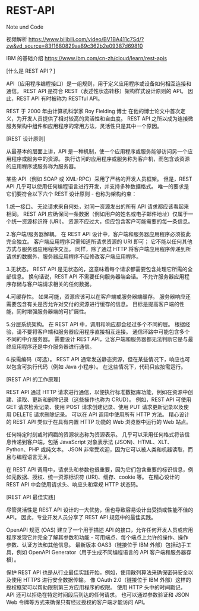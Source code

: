 # REST-API
Note und Code

视频解析
https://www.bilibili.com/video/BV1BA411c7Sd/?zw&vd_source=83f1680829aa89c362b2e09387d69810

IBM 的基础介绍
https://www.ibm.com/cn-zh/cloud/learn/rest-apis

[什么是 REST API？]

API（应用程序编程接口）是一组规则，用于定义应用程序或设备如何相互连接和通信。 REST API 是符合 REST（表述性状态转移）架构样式设计原则的 API。 因此，REST API 有时被称为 RESTful API。

REST 于 2000 年由计算机科学家 Roy Fielding 博士 在他的博士论文中首次定义，为开发人员提供了相对较高的灵活性和自由度。 REST API 之所以成为连接微服务架构中组件和应用程序的常用方法，灵活性只是其中一个原因。

[REST 设计原则]

从最基本的层面上讲，API 是一种机制，使一个应用程序或服务能够访问另一个应用程序或服务中的资源。 执行访问的应用程序或服务称为客户机，而包含该资源的应用程序或服务称为服务器。

某些 API（例如 SOAP 或 XML-RPC）采用了严格的开发人员框架。 但是，REST API 几乎可以使用任何编程语言进行开发，并支持多种数据格式。 唯一的要求是它们要符合以下六个 REST 设计原则 - 也称为架构约束：

1.统一接口。 无论请求来自何处，对同一资源发出的所有 API 请求都应该看起来相同。 REST API 应确保同一条数据（例如用户的姓名或电子邮件地址）仅属于一个统一资源标识符 (URI)。 资源不应过大，但应包含客户可能需要的每一条信息。

2.客户端/服务器解耦。 在 REST API 设计中，客户端和服务器应用程序必须彼此完全独立。 客户端应用程序只需知道所请求资源的 URI 即可； 它不能以任何其他方式与服务器应用程序交互。 同样，除了通过 HTTP 将客户端应用程序传递到所请求的数据外，服务器应用程序不应修改客户端应用程序。

3.无状态。 REST API 是无状态的，这意味着每个请求都需要包含处理它所需的全部信息。 换句话说，REST API 不需要任何服务器端会话。 不允许服务器应用程序存储与客户端请求相关的任何数据。

4.可缓存性。 如果可能，资源应该可以在客户端或服务器端缓存。 服务器响应还需要包含有关是否允许对交付的资源进行缓存的信息。 目标是提高客户端的性能，同时增强服务器端的可扩展性。

5.分层系统架构。 在 REST API 中，调用和响应都会经过多个不同的层。 根据经验，请不要将客户端和服务器应用程序直接相互连接。 通信环路中可能包含多个不同的中介服务器。 需要设计 REST API，让客户端和服务器都无法判断它是与最终应用程序还是中介服务器进行通信。

6.按需编码（可选）。 REST API 通常发送静态资源，但在某些情况下，响应也可以包含可执行代码（例如 Java 小程序）。 在这些情况下，代码只应按需运行。

[REST API 的工作原理]

REST API 通过 HTTP 请求进行通信，以便执行标准数据库功能，例如在资源中创建、读取、更新和删除记录（这些操作也称为 CRUD）。 例如，REST API 可使用 GET 请求检索记录、使用 POST 请求创建记录、使用 PUT 请求更新记录以及使用 DELETE 请求删除记录。 可以在 API 调用中使用所有 HTTP 方法。 精心设计的 REST API 类似于在具有内置 HTTP 功能的 Web 浏览器中运行的 Web 站点。

任何特定时刻或时间戳的资源状态称为资源表示。 几乎可以采用任何格式将该信息传递到客户端，包括 JavaScript 对象表示法 (JSON)、HTML、XLT、Python、PHP 或纯文本。 JSON 非常受欢迎，因为它可以被人类和机器读取，而且与编程语言无关。

在 REST API 调用中，请求头和参数也很重要，因为它们包含重要的标识信息，例如元数据、授权、统一资源标识符 (URI)、缓存、cookie 等。 在精心设计的 REST API 中会使用请求头、响应头和常规 HTTP 状态码。

[REST API 最佳实践]

尽管灵活性是 REST API 设计的一大优势，但也导致容易设计出受损或性能不佳的 API。 因此，专业开发人员分享了 REST API 规范中的最佳实践。

OpenAPI 规范 (OAS) 建立了一个用于描述 API 的接口，允许任何开发人员或应用程序发现它并完全了解其参数和功能 - 可用端点、每个端点上允许的操作、操作参数、认证方法和其他信息。 最新版本 OAS3（链接位于 IBM 外部）包括动手工具，例如 OpenAPI Generator（用于生成不同编程语言的 API 客户端和服务器存根）。

保护 REST API 也是从行业最佳实践开始，例如，使用散列算法来确保密码安全以及使用 HTTPS 进行安全数据传输。 像 OAuth 2.0（链接位于 IBM 外部）这样的授权框架可以帮助限制第三方应用程序的权限。 使用 HTTP 头中的时间戳记，API 还可以拒绝在特定时间段后到达的任何请求。 也可以通过参数验证和 JSON Web 令牌等方式来确保只有经过授权的客户端才能访问 API。
